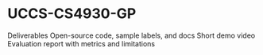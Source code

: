 # UCCS-CS4930-GP
Deliverables  Open-source code, sample labels, and docs  Short demo video  Evaluation report with metrics and limitations
